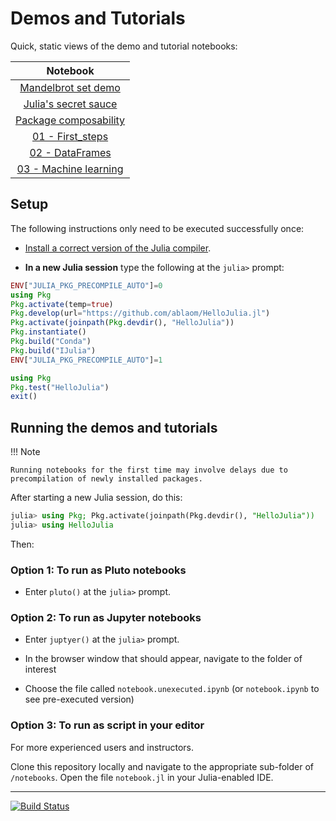 # Demos and Tutorials

Quick, static views of the demo and tutorial notebooks:

|Notebook |
|:-------:|
|[Mandelbrot set demo](notebooks/mandelbrot/notebook.ipynb) |
[Julia's secret sauce](notebooks/secret_sauce/notebook.ipynb) |
[Package composability](notebooks/pkg_composability/notebook.ipynb) |
[01 - First_steps](notebooks/01_first_steps/notebook.unexecuted.ipynb) |
[02 - DataFrames](notebooks/02_dataframes/notebook.ipynb) |
[03 - Machine learning](notebooks/03_machine_learning/notebook.ipynb) |

## Setup

The following instructions only need to be executed successfully once:

- [Install a correct version of the Julia compiler](FIRST_STEPS.md).

- **In a new Julia session** type the following at the `julia>` prompt:

```julia
ENV["JULIA_PKG_PRECOMPILE_AUTO"]=0
using Pkg
Pkg.activate(temp=true)
Pkg.develop(url="https://github.com/ablaom/HelloJulia.jl")
Pkg.activate(joinpath(Pkg.devdir(), "HelloJulia"))
Pkg.instantiate()
Pkg.build("Conda")
Pkg.build("IJulia")
ENV["JULIA_PKG_PRECOMPILE_AUTO"]=1

using Pkg
Pkg.test("HelloJulia")
exit()
```

## Running the demos and tutorials

!!! Note

    Running notebooks for the first time may involve delays due to 
	precompilation of newly installed packages.

After starting a new Julia session, do this:

```julia
julia> using Pkg; Pkg.activate(joinpath(Pkg.devdir(), "HelloJulia"))
julia> using HelloJulia
```

Then: 

### Option 1: To run as Pluto notebooks

- Enter `pluto()` at the `julia>` prompt.

### Option 2: To run as Jupyter notebooks

- Enter `juptyer()` at the `julia>` prompt.

- In the browser window that should appear, navigate to the folder of interest

- Choose the file called `notebook.unexecuted.ipynb` (or
  `notebook.ipynb` to see pre-executed version)

### Option 3: To run as script in your editor

For more experienced users and instructors.

Clone this repository locally and navigate to the appropriate
sub-folder of `/notebooks`. Open the file `notebook.jl` in your
Julia-enabled IDE.

---

[![Build Status](https://github.com/ablaom/HelloJulia.jl/workflows/CI/badge.svg)](https://github.com/ablaom/HelloJulia.jl/actions) 
